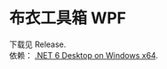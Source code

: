 # 布衣工具箱 WPF

下载见 Release.   
依赖： [.NET 6 Desktop on Windows x64](https://dotnet.microsoft.com/zh-cn/download/dotnet/6.0).   

